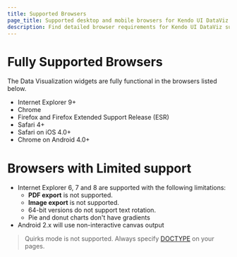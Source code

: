 ```yaml
---
title: Supported Browsers
page_title: Supported desktop and mobile browsers for Kendo UI DataViz
description: Find detailed browser requirements for Kendo UI DataViz suite.
---
```


# Fully Supported Browsers

The Data Visualization widgets are fully functional in the browsers listed below.

* Internet Explorer 9+
* Chrome
* Firefox and Firefox Extended Support Release (ESR)
* Safari 4+
* Safari on iOS 4.0+
* Chrome on Android 4.0+

# Browsers with Limited support

* Internet Explorer 6, 7 and 8 are supported with the following limitations:
    * **PDF export** is not supported.
    * **Image export** is not supported.
    * 64-bit versions do not support text rotation.
    * Pie and donut charts don't have gradients
* Android 2.x will use non-interactive canvas output

> Quirks mode is not supported. Always specify [DOCTYPE](http://reference.sitepoint.com/html/doctypes) on your pages.

